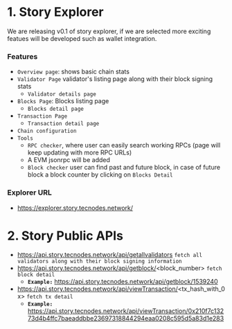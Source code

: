 # 1. Story Explorer

We are releasing v0.1 of story explorer, if we are selected more exciting featues will be developed such as wallet integration.

### Features
- `Overview page`: shows basic chain stats
- `Validator Page` validator's listing page along with their block signing stats
  - `Validator details page`
- `Blocks Page`: Blocks listing page
  - `Blocks detail page`
- `Transaction Page`
  - `Transaction detail page`
- `Chain configuration`
- `Tools`
  -   `RPC checker`, where user can easily search working RPCs (page will keep updating with more RPC URLs)
    -   A EVM jsonrpc will be added
  -   `Block checker` user can find past and future block, in case of future block a block counter by clicking on `Blocks Detail`

### Explorer URL
- https://explorer.story.tecnodes.network/

# 2. Story Public APIs
- https://api.story.tecnodes.network/api/getallvalidators `fetch all validators along with their block signing information`
- https://api.story.tecnodes.network/api/getblock/<block_number> `fetch block detail`
  - **`Example:`** https://api.story.tecnodes.network/api/getblock/1539240
- https://api.story.tecnodes.network/api/viewTransaction/<tx_hash_with_0x> `fetch tx detail`
  - **`Example:`** https://api.story.tecnodes.network/api/viewTransaction/0x210f7c13273d4b4ffc7baeaddbbe23697318844294eaa0208c595d5a83d1e283

